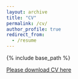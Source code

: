 ```yaml
---
layout: archive
title: "CV"
permalink: /cv/
author_profile: true
redirect_from:
  - /resume
---
```


{% include base_path %}

<a href='https://indiana-my.sharepoint.com/:b:/g/personal/qwu2_iu_edu/Ee6oKTL0rVZLgWM-32pVUm0Byi-bDAZBoeVEzgVfM8RZtw?e=ukZovS'>Please download CV here</a>

